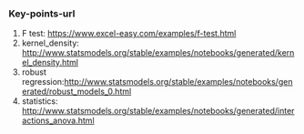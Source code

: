 ### Key-points-url
1. F test: https://www.excel-easy.com/examples/f-test.html
2. kernel_density: http://www.statsmodels.org/stable/examples/notebooks/generated/kernel_density.html
3. robust regression:http://www.statsmodels.org/stable/examples/notebooks/generated/robust_models_0.html
4. statistics: http://www.statsmodels.org/stable/examples/notebooks/generated/interactions_anova.html

